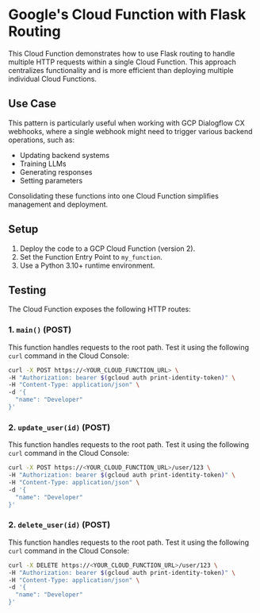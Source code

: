 # Google's Cloud Function with Flask Routing

This Cloud Function demonstrates how to use Flask routing to handle multiple HTTP requests within a single Cloud Function. This approach centralizes functionality and is more efficient than deploying multiple individual Cloud Functions.

## Use Case

This pattern is particularly useful when working with GCP Dialogflow CX webhooks, where a single webhook might need to trigger various backend operations, such as:

* Updating backend systems
* Training LLMs
* Generating responses
* Setting parameters

Consolidating these functions into one Cloud Function simplifies management and deployment.

## Setup

1. Deploy the code to a GCP Cloud Function (version 2).
2. Set the Function Entry Point to `my_function`.
3. Use a Python 3.10+ runtime environment.

## Testing

The Cloud Function exposes the following HTTP routes:

### 1. `main()` (POST)

This function handles requests to the root path.  Test it using the following `curl` command in the Cloud Console:

```bash
curl -X POST https://<YOUR_CLOUD_FUNCTION_URL> \
-H "Authorization: bearer $(gcloud auth print-identity-token)" \
-H "Content-Type: application/json" \
-d '{
  "name": "Developer"
}'
```

### 2. `update_user(id)` (POST)

This function handles requests to the root path.  Test it using the following `curl` command in the Cloud Console:

```bash
curl -X POST https://<YOUR_CLOUD_FUNCTION_URL>/user/123 \
-H "Authorization: bearer $(gcloud auth print-identity-token)" \
-H "Content-Type: application/json" \
-d '{
  "name": "Developer"
}'
```

### 2. `delete_user(id)` (POST)

This function handles requests to the root path.  Test it using the following `curl` command in the Cloud Console:

```bash
curl -X DELETE https://<YOUR_CLOUD_FUNCTION_URL>/user/123 \
-H "Authorization: bearer $(gcloud auth print-identity-token)" \
-H "Content-Type: application/json" \
-d '{
  "name": "Developer"
}'

